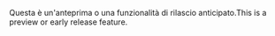 <span data-ttu-id="62bfa-101">Questa è un'anteprima o una funzionalità di rilascio anticipato.</span><span class="sxs-lookup"><span data-stu-id="62bfa-101">This is a preview or early release feature.</span></span>